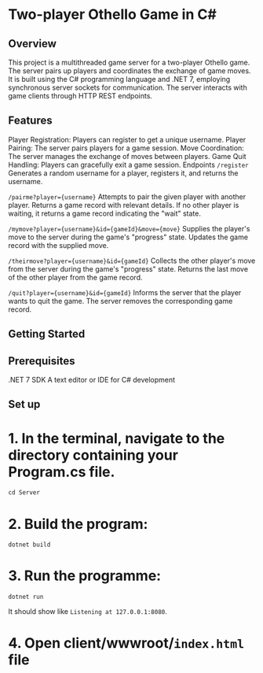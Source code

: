 # Two-player Othello Game in C#

## Overview
This project is a multithreaded game server for a two-player Othello game. The server pairs up players and coordinates the exchange of game moves. It is built using the C# programming language and .NET 7, employing synchronous server sockets for communication. The server interacts with game clients through HTTP REST endpoints.

## Features
Player Registration: Players can register to get a unique username.
Player Pairing: The server pairs players for a game session.
Move Coordination: The server manages the exchange of moves between players.
Game Quit Handling: Players can gracefully exit a game session.
Endpoints
`/register`
Generates a random username for a player, registers it, and returns the username.

`/pairme?player={username}`
Attempts to pair the given player with another player. Returns a game record with relevant details. If no other player is waiting, it returns a game record indicating the "wait" state.

`/mymove?player={username}&id={gameId}&move={move}`
Supplies the player's move to the server during the game's "progress" state. Updates the game record with the supplied move.

`/theirmove?player={username}&id={gameId}`
Collects the other player's move from the server during the game's "progress" state. Returns the last move of the other player from the game record.

`/quit?player={username}&id={gameId}`
Informs the server that the player wants to quit the game. The server removes the corresponding game record.

## Getting Started
## Prerequisites
.NET 7 SDK
A text editor or IDE for C# development


## Set up
# 1. In the terminal, navigate to the directory containing your Program.cs file.
```
cd Server
```

# 2. Build the program:
```
dotnet build
```

# 3. Run the programme:
```
dotnet run
```

It should show like `Listening at 127.0.0.1:8080`.

# 4. Open client/wwwroot/`index.html` file 
